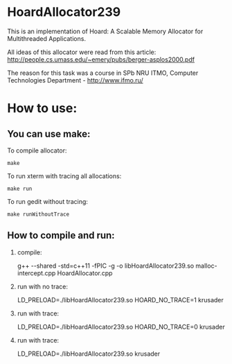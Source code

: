 HoardAllocator239
=================
This is an implementation of Hoard: A Scalable Memory Allocator for Multithreaded Applications.

All ideas of this allocator were read from this article:
http://people.cs.umass.edu/~emery/pubs/berger-asplos2000.pdf

The reason for this task was a course in SPb NRU ITMO, Computer Technologies Department - http://www.ifmo.ru/


How to use:
=================
You can use make:
-----------------

To compile allocator:
 
    make

To run xterm with tracing all allocations:
    
    make run

To run gedit without tracing:

    make runWithoutTrace

How to compile and run:
-----------------------

1) compile:

    g++ --shared -std=c++11 -fPIC -g -o libHoardAllocator239.so malloc-intercept.cpp HoardAllocator.cpp

2) run with no trace:

    LD_PRELOAD=./libHoardAllocator239.so HOARD_NO_TRACE=1 krusader

3) run with trace:

    LD_PRELOAD=./libHoardAllocator239.so HOARD_NO_TRACE=0 krusader

4) run with trace:

    LD_PRELOAD=./libHoardAllocator239.so krusader
